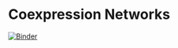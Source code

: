 # Coexpression Networks

[![Binder](https://mybinder.org/badge_logo.svg)](https://mybinder.org/v2/gh/dirostri/CoexpressionNetworks/tree/main/HEAD)
